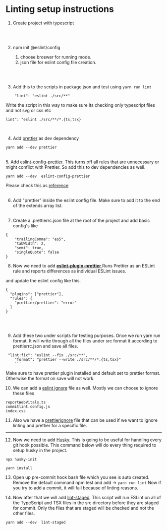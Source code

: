 # Linting setup instructions

1. Create project with typescript

<br/><br/>

2. npm init @eslint/config

   1. choose broswer for running mode.
   2. json file for eslint config file creation.

<br/><br/>

3. Add this to the scripts in package.json and test using `yarn run lint`

```
    "lint": "eslint ./src/**"
```

Write the script in this way to make sure its checking only typescript files and not svg or css etc

```
lint": "eslint ./src/**/*.{ts,tsx}
```

<br/>

4.  Add [prettier](https://prettier.io/) as dev dependency

```
yarn add --dev prettier
```

<br/> 5. Add [eslint-config-prettier](https://github.com/prettier/eslint-config-prettier/).
This turns off all rules that are unnecessary or might conflict with Prettier.
So add this to dev dependencies as well.

```
yarn add --dev  eslint-config-prettier
```

Please check this as [reference](https://prettier.io/docs/en/integrating-with-linters.html)
<br/><br/>

6. Add "prettier" inside the eslint config file. Make sure to add it to the end of the extends array list.
   <br/><br/>

7. Create a .prettierrc.json file at the root of the project and add basic config's like

```
{
    "trailingComma": "es5",
    "tabWidth": 2,
    "semi": true,
    "singleQuote": false
}
```

8. Now we need to add [**eslint-plugin-prettier** ](https://github.com/prettier/eslint-plugin-prettier)
   Runs Prettier as an ESLint rule and reports differences as individual ESLint issues.

and update the eslint config like this.

```
{
  "plugins": ["prettier"],
  "rules": {
    "prettier/prettier": "error"
  }
}
```

<br/><br/>

9. Add these two under scripts for testing purposes.
   Once we run yarn run format. It will write through all the files under src format it according to prettierrc.json and save all files.

````
 "lint:fix": "eslint --fix ./src/**",
    "format": "prettier --write ./src/**/*.{ts,tsx}"
    ```
````

Make sure to have prettier plugin installed and default set to prettier format. Otherwise the format on save will not work.

10. We can add a [eslint ignore](<https://eslint.org/docs/latest/use/configure/ignore#:~:text=You%20can%20configure%20ESLint%20to,(%20.eslintignore%20by%20default).>) file as well. Mostly we can choose to ignore these files

```
reportWebVitals.ts
commitlint.config.js
index.css
```

11. Also we have a [prettierignore](https://prettier.io/docs/en/ignore.html) file that can be used if we want to ignore linting and prettier for a specific file.

---

12. Now we need to add [Husky](https://typicode.github.io/husky/getting-started.html). This is going to be useful for handling every git hook possible.
    This command below will do every thing required to setup husky in the project.

```
npx husky-init

yarn install
```

13. Open up pre-commit hook bash file which you see is auto created. Remove the default command npm test and add -> `yarn run lint`
    Now if you try to add a commit, it will fail because of linting reasons.

14. Now after that we will add [lint-staged](https://github.com/okonet/lint-staged). This script will run ESLint on all of the TypeScript and TSX files in the src directory before they are staged for commit. Only the files that are staged will be checked and not the other files.

```
yarn add --dev  lint-staged
```
